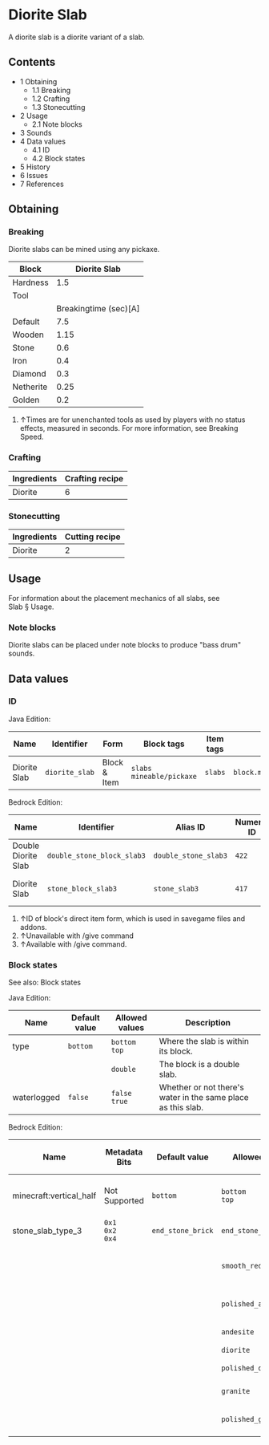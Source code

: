 # Diorite Slab
A diorite slab is a diorite variant of a slab.

## Contents
- 1 Obtaining
	- 1.1 Breaking
	- 1.2 Crafting
	- 1.3 Stonecutting
- 2 Usage
	- 2.1 Note blocks
- 3 Sounds
- 4 Data values
	- 4.1 ID
	- 4.2 Block states
- 5 History
- 6 Issues
- 7 References

## Obtaining
### Breaking
Diorite slabs can be mined using any pickaxe.

| Block     | Diorite Slab          |
|-----------|-----------------------|
| Hardness  | 1.5                   |
| Tool      |                       |
|           | Breakingtime (sec)[A] |
| Default   | 7.5                   |
| Wooden    | 1.15                  |
| Stone     | 0.6                   |
| Iron      | 0.4                   |
| Diamond   | 0.3                   |
| Netherite | 0.25                  |
| Golden    | 0.2                   |

1. ↑Times are for unenchanted tools as used by players with no status effects, measured in seconds. For more information, see Breaking Speed.

### Crafting
| Ingredients | Crafting recipe |
|-------------|-----------------|
| Diorite     | 6               |

### Stonecutting
| Ingredients | Cutting recipe |
|-------------|----------------|
| Diorite     | 2              |

## Usage
For information about the placement mechanics of all slabs, see Slab § Usage.

### Note blocks
Diorite slabs can be placed under note blocks to produce "bass drum" sounds.

## Data values
### ID
Java Edition:

| Name         | Identifier     | Form         | Block tags                     | Item tags | Translation key                |
|--------------|----------------|--------------|--------------------------------|-----------|--------------------------------|
| Diorite Slab | `diorite_slab` | Block & Item | `slabs`<br/>`mineable/pickaxe` | `slabs`   | `block.minecraft.diorite_slab` |

Bedrock Edition:

| Name                | Identifier                 | Alias ID             | Numeric ID | Form                         | Item ID[i 1]                                                      | Translation key                 |
|---------------------|----------------------------|----------------------|------------|------------------------------|-------------------------------------------------------------------|---------------------------------|
| Double Diorite Slab | `double_stone_block_slab3` | `double_stone_slab3` | `422`      | Block & Ungiveable Item[i 2] | `double_stone_block_slab3`<br/>Alias ID:`real_double_stone_slab3` | —                               |
| Diorite Slab        | `stone_block_slab3`        | `stone_slab3`        | `417`      | Block & Giveable Item[i 3]   | `stone_block_slab3`<br/>Alias ID:`double_stone_slab3`             | `tile.stone_slab3.diorite.name` |

1. ↑ID of block's direct item form, which is used in savegame files and addons.
2. ↑Unavailable with /give command
3. ↑Available with /give command.

### Block states
See also: Block states

Java Edition:

| Name        | Default value | Allowed values     | Description                                                  |
|-------------|---------------|--------------------|--------------------------------------------------------------|
| type        | `bottom`      | `bottom`<br/>`top` | Where the slab is within its block.                          |
|             |               | `double`           | The block is a double slab.                                  |
| waterlogged | `false`       | `false`<br/>`true` | Whether or not there's water in the same place as this slab. |

Bedrock Edition:

| Name                    | Metadata Bits             | Default value     | Allowed values         | Values forMetadata Bits | Description                         |
|-------------------------|---------------------------|-------------------|------------------------|-------------------------|-------------------------------------|
| minecraft:vertical_half | Not Supported             | `bottom`          | `bottom`<br/>`top`     | `Unsupported`           | Where the slab is within its block. |
| stone_slab_type_3       | `0x1`<br/>`0x2`<br/>`0x4` | `end_stone_brick` | `end_stone_brick`      | `0`                     | End Stone Brick Slab                |
|                         |                           |                   | `smooth_red_sandstone` | `1`                     | Smooth Red Sandstone Slab           |
|                         |                           |                   | `polished_andesite`    | `2`                     | Polished Andesite Slab              |
|                         |                           |                   | `andesite`             | `3`                     | Andesite Slab                       |
|                         |                           |                   | `diorite`              | `4`                     | Diorite Slab                        |
|                         |                           |                   | `polished_diorite`     | `5`                     | Polished Diorite Slab               |
|                         |                           |                   | `granite`              | `6`                     | Granite Slab                        |
|                         |                           |                   | `polished_granite`     | `7`                     | Polished Granite Slab               |




